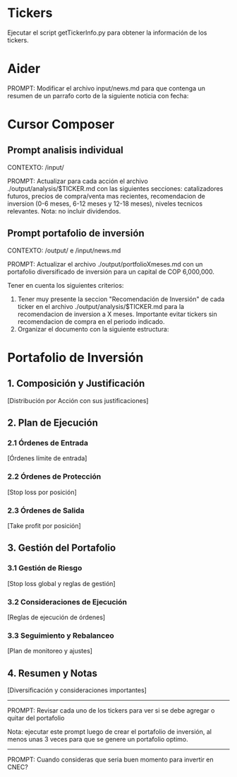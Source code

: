 # Tickers

Ejecutar el script getTickerInfo.py para obtener la información de los tickers.

# Aider

PROMPT: Modificar el archivo input/news.md para que contenga un resumen de un parrafo corto de la siguiente noticia con fecha:

# Cursor Composer

## Prompt analisis individual

CONTEXTO: /input/

PROMPT: Actualizar para cada acción el archivo ./output/analysis/$TICKER.md con las siguientes secciones: catalizadores futuros, precios de compra/venta mas recientes, recomendacion de inversion (0-6 meses, 6-12 meses y 12-18 meses), niveles tecnicos relevantes. Nota: no incluir dividendos.

## Prompt portafolio de inversión

CONTEXTO: /output/ e /input/news.md

PROMPT: Actualizar el archivo ./output/portfolioXmeses.md con un portafolio diversificado de inversión para un capital de COP 6,000,000.

Tener en cuenta los siguientes criterios:

1. Tener muy presente la seccion "Recomendación de Inversión" de cada ticker en el archivo ./output/analysis/$TICKER.md para la recomendacion de inversion a X meses. Importante evitar tickers sin recomendacion de compra en el periodo indicado.
2. Organizar el documento con la siguiente estructura:

# Portafolio de Inversión

## 1. Composición y Justificación

[Distribución por Acción con sus justificaciones]

## 2. Plan de Ejecución

### 2.1 Órdenes de Entrada

[Órdenes límite de entrada]

### 2.2 Órdenes de Protección

[Stop loss por posición]

### 2.3 Órdenes de Salida

[Take profit por posición]

## 3. Gestión del Portafolio

### 3.1 Gestión de Riesgo

[Stop loss global y reglas de gestión]

### 3.2 Consideraciones de Ejecución

[Reglas de ejecución de órdenes]

### 3.3 Seguimiento y Rebalanceo

[Plan de monitoreo y ajustes]

## 4. Resumen y Notas

[Diversificación y consideraciones importantes]

---

PROMPT: Revisar cada uno de los tickers para ver si se debe agregar o quitar del portafolio

Nota: ejecutar este prompt luego de crear el portafolio de inversión, al menos unas 3 veces para que se genere un portafolio optimo.

---

PROMPT: Cuando consideras que seria buen momento para invertir en CNEC?

